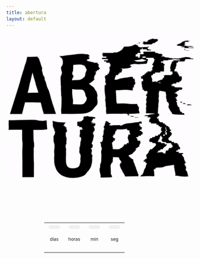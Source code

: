 ```yaml
---
title: abertura
layout: default
---
```

<script>
var target_date = new Date("jun 15, 2021").getTime(); 
var dias, horas, minutos, segundos;
var regressiva = document.getElementById("regressiva");

setInterval(function () {

    var current_date = new Date().getTime();
    var segundos_f = (target_date - current_date) / 1000;

dias = parseInt(segundos_f / 86400);
    segundos_f = segundos_f % 86400;
    
    horas = parseInt(segundos_f / 3600);
    segundos_f = segundos_f % 3600;
    
    minutos = parseInt(segundos_f / 60);
    segundos = parseInt(segundos_f % 60);

    document.getElementById('dia').innerHTML = dias;
document.getElementById('hora').innerHTML = horas;
document.getElementById('minuto').innerHTML = minutos;
document.getElementById('segundo').innerHTML = segundos;
  

}, 1000);
</script>
<style>
  .contagem{
width:300px;
height:70px;
margin: 8em auto 0;
}

.numero
{
min-width: 20px;
max-width: 55px;
background-color: #efefef;
color: #000000;
font-size: 22px;
margin: 5px;
text-align: center;
border-radius: 5px;
padding: 5px;
}

.legenda{
height: 25px;
line-height: 10px;
font-size:12px;

text-align: center;
}

</style>

<div class="container-fluid">
  <div class="row">
    <div class="ficha-tecnica col-sm-10">
    <div class="text-center">
    <img src="/assets/abertura.gif" class="img-fluid" alt="ABERTURA / OPENING "/> 
    </div>
  


  <div class="contagem">
  <table><tr><td><div class="numero" id="dia"></div></td><td><div class="numero" id="hora"></div></td><td><div class="numero" id="minuto"></div></td><td><div class="numero" id="segundo"></div></td></tr>
  <tr style="height:20px"><td><p class="legenda">dias</p></td><td><p class="legenda">horas</p></td><td><p class="legenda">min</p></td><td><p class="legenda">seg</p></td></tr></table>
  </div>

  </div>
  </div>
</div>


